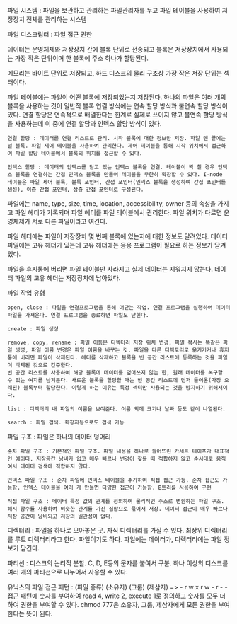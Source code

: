 파일 시스템 : 파일을 보관하고 관리하는 파일관리자를 두고 파일 테이블을 사용하여 저장장치 전체를 관리하는 시스템

파일 디스크립터 : 파일 접근 권한

데이터는 운영체제와 저장장치 간에 블록 단위로 전송되고 블록은 저장장치에서 사용되는 가장 작은 단위이며 한 블록에 주소 하나가 할당된다. 

메모리는 바이트 단위로 저장되고, 하드 디스크의 물리 구조상 가장 작은 저장 단위는 섹터이다.

파일 테이블에는 파일이 어떤 블록에 저장되었는지 저장된다. 하나의 파일은 여러 개의 블록을 사용하는 것이 일반적
블록 연결 방식에는 연속 할당 방식과 불연속 할당 방식이 있다. 연결 할당은 연속적으로 배열한다는 한계로 실제로 쓰이지 않고
불연속 할당 방식을 사용하는데 이 중에 연결 할당과 인덱스 할당 방식이 있다.

    연결 할당 : 데이터를 연결 리스트로 관리. 시작 블록에 대한 정보만 저장. 파일 맨 끝에는 널 블록. 파일 제어 테이블을 사용하여 관리한다. 제어 테이블을 통해 시작 위치에서 접근하여 파일 할당 테이블에서 블록의 위치를 접근할 수 있다.

    인덱스 할당 : 데이터의 인덱스를 담고 있는 인덱스 블록을 연결. 테이블이 꽉 찰 경우 인덱스 블록을 연결하는 간접 인덱스 블록을 만들어 테이블을 무한히 확장할 수 있다. I-node 테이블은 파일 제어 블록, 블록 포인터, 간접 포인터(인덱스 블록을 생성하여 간접 포인터를 생성), 이중 간접 포인터, 삼중 간접 포인터로 구성된다. 

파일에는 name, type, size, time, location, accessibility, owner 등의 속성을 가지고 파일 헤더가 기록되며 파일 헤더를 파일 테이블에서 관리한다. 파일 위치가 다르면 운영체제가 서로 다른 파일이라고 여긴다. 

파일 헤더에는 파일이 저장장치 몇 번째 블록에 있는지에 대한 정보도 달려있다.
데이터 파일에는 고유 헤더가 있는데 고유 헤더에는 응용 프로그램이 필요로 하는 정보가 담겨있다.

파일을 휴지통에 버리면 파일 테이블만 사라지고 실제 데이터는 지워지지 않는다. 데이터 파일의 고유 헤더는 저장장치에 남아있다. 

파일 작업 유형

    open, close : 파일을 연결프로그램을 통해 여닫는 작업. 연결 프로그램을 실행하여 데이터 파일을 가져온다. 연결 프로그램을 종료하면 파일도 닫힌다.

    create : 파일 생성

    remove, copy, rename : 파일 이동은 디렉터리 저장 위치 변경, 파일 복사는 똑같은 파일 생성, 파일 이름 변경은 파일 이름을 바꾸는 것. 파일을 다른 디렉토리로 옮기기거나 휴지통에 버리면 파일이 삭제된다. 헤더를 삭제하고 블록을 빈 공간 리스트에 등록하는 것을 파일이 삭제된 것으로 간주한다. 
    빈 공간 리스트를 사용하여 해당 블록에 데이터를 덮어쓰지 않는 한, 원래 데이터를 복구할 수 있는 여지를 남겨둔다. 새로운 블록을 할당할 때는 빈 공간 리스트에 먼저 들어온(가장 오래된) 블록부터 할당한다. 이렇게 하는 이유는 특정 섹터만 사용되는 것을 방지하기 위해서이다. 

    list : 디렉터리 내 파일의 이름을 보여준다. 이름 외에 크기나 날짜 등도 같이 나열된다.

    search : 파일 검색. 확장자등으로도 검색 가능

파일 구조 : 파일은 하나의 데이터 덩어리

    순차 파일 구조 : 기본적인 파일 구조. 파일 내용을 하나로 늘어뜨린 카세트 테이프가 대표적인 예이다. 저장공간 낭비가 없고 매우 빠르나 변경이 잦을 때 적합하지 않고 순서대로 움직여서 데이터 검색에 적합하지 않다.

    인덱스 파일 구조 : 순차 파일에 인덱스 테이블을 추가하여 직접 접근 가능. 순차 접근도 가능함. 인덱스 테이블을 여러 개 만들면 다양한 접근이 가능함. B트리를 사용하여 구현

    직접 파일 구조 : 데이터 특정 값의 관계를 정의하여 물리적인 주소로 변환하는 파일 구조. 해시 함수를 사용하여 비슷한 관계를 가진 집합으로 묶어서 저장. 데이터 접근이 매우 빠르나 저장 공간이 낭비되고 저장의 일관성이 없다.

디렉터리 : 파일을 하나로 모아놓은 곳. 자식 디렉터리를 가질 수 있다. 최상위 디렉터리를 루트 디렉터리라고 한다. 
파일이기도 하다. 파일에는 데이터가, 디렉터리에는 파일 정보가 담긴다.

파티션 : 디스크의 논리적 분할. C, D, E등의 문자를 붙여서 구분. 하나 이상의 디스크를 여러 개의 파티션으로 나누어서 사용할 수 있다.

유닉스의 파일 접근 패턴 : (파일 종류) (소유자) (그룹) (제삼자) => - r w x r w - r - -
접근 패턴에 숫자를 부여하여 read 4, write 2, execute 1로 정의하고 숫자를 모두 더하여 권한을 부여할 수 있다.
chmod 777은 소유자, 그룹, 제삼자에게 모든 권한을 부여한다는 뜻이 된다.